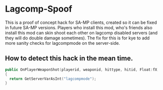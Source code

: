 Lagcomp-Spoof
=============

This is a proof of concept hack for SA-MP clients, created so it can be fixed in future SA-MP versions. Players who install this mod, who's friends also install this mod can skin shoot each other on lagcomp disabled servers (and they will do double damage sometimes). The fix for this is for kye to add more sanity checks for lagcompmode on the server-side.

How to detect this hack in the mean time.
------------

```cpp
public OnPlayerWeaponShot(playerid, weaponid, hittype, hitid, Float:fX, Float:fY, Float:fZ)
{
  return GetServerVarAsInt("lagcompmode");
}
```
